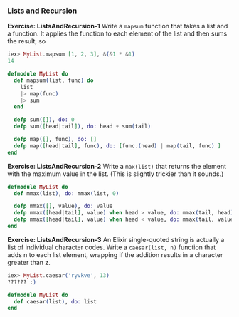 ### Lists and Recursion

__Exercise: ListsAndRecursion-1__
Write a `mapsum` function that takes a list and a function. It applies the function to each element of the list and then sums the result, so
```elixir
iex> MyList.mapsum [1, 2, 3], &(&1 * &1)
14
```

```elixir
defmodule MyList do
  def mapsum(list, func) do
    list
    |> map(func)
    |> sum
  end

  defp sum([]), do: 0
  defp sum([head|tail]), do: head + sum(tail)

  defp map([],_func), do: []
  defp map([head|tail], func), do: [func.(head) | map(tail, func) ]
end
```


__Exercise: ListsAndRecursion-2__
Write a `max(list)` that returns the element with the maximum value in the list. (This is slightly trickier than it sounds.)
```elixir
defmodule MyList do
  def mmax(list), do: mmax(list, 0)

  defp mmax([], value), do: value
  defp mmax([head|tail], value) when head > value, do: mmax(tail, head)
  defp mmax([head|tail], value) when head < value, do: mmax(tail, value)
end
```


__Exercise: ListsAndRecursion-3__
An Elixir single-quoted string is actually a list of individual character codes. Write a `caesar(list, n)` function that adds n to each list element, wrapping if the addition results in a character greater than z.
```elixir
iex> MyList.caesar('ryvkve', 13)
?????? :)
```

```elixir
defmodule MyList do
  def caesar(list), do: list
end
```
